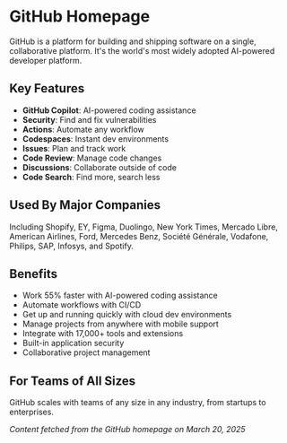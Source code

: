 # GitHub Homepage

GitHub is a platform for building and shipping software on a single, collaborative platform. It's the world's most widely adopted AI-powered developer platform.

## Key Features

- **GitHub Copilot**: AI-powered coding assistance
- **Security**: Find and fix vulnerabilities
- **Actions**: Automate any workflow
- **Codespaces**: Instant dev environments
- **Issues**: Plan and track work
- **Code Review**: Manage code changes
- **Discussions**: Collaborate outside of code
- **Code Search**: Find more, search less

## Used By Major Companies

Including Shopify, EY, Figma, Duolingo, New York Times, Mercado Libre, American Airlines, Ford, Mercedes Benz, Société Générale, Vodafone, Philips, SAP, Infosys, and Spotify.

## Benefits

- Work 55% faster with AI-powered coding assistance
- Automate workflows with CI/CD
- Get up and running quickly with cloud dev environments
- Manage projects from anywhere with mobile support
- Integrate with 17,000+ tools and extensions
- Built-in application security
- Collaborative project management

## For Teams of All Sizes

GitHub scales with teams of any size in any industry, from startups to enterprises.

*Content fetched from the GitHub homepage on March 20, 2025*